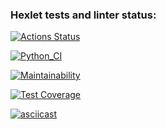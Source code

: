 ### Hexlet tests and linter status:
[![Actions Status](https://github.com/alexdesyatnik/python-project-lvl2/workflows/hexlet-check/badge.svg)](https://github.com/alexdesyatnik/python-project-lvl2/actions)

[![Python_CI](https://github.com/alexdesyatnik/python-project-lvl2/actions/workflows/pyci.yml/badge.svg)](https://github.com/alexdesyatnik/python-project-lvl2/actions/workflows/pyci.yml)

[![Maintainability](https://api.codeclimate.com/v1/badges/52604e96e934fe791a87/maintainability)](https://codeclimate.com/github/alexdesyatnik/python-project-lvl2/maintainability)

[![Test Coverage](https://api.codeclimate.com/v1/badges/52604e96e934fe791a87/test_coverage)](https://codeclimate.com/github/alexdesyatnik/python-project-lvl2/test_coverage)

[![asciicast](https://asciinema.org/a/kufW4ODoZuaTnUlLPvVCPIUIS.svg)](https://asciinema.org/a/kufW4ODoZuaTnUlLPvVCPIUIS)
